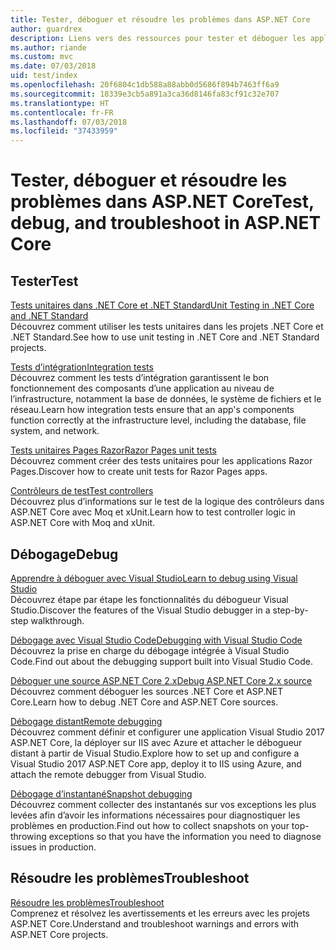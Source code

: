 ```yaml
---
title: Tester, déboguer et résoudre les problèmes dans ASP.NET Core
author: guardrex
description: Liens vers des ressources pour tester et déboguer les applications ASP.NET Core.
ms.author: riande
ms.custom: mvc
ms.date: 07/03/2018
uid: test/index
ms.openlocfilehash: 20f6804c1db588a88abb0d5686f894b7463ff6a9
ms.sourcegitcommit: 18339e3cb5a891a3ca36d8146fa83cf91c32e707
ms.translationtype: HT
ms.contentlocale: fr-FR
ms.lasthandoff: 07/03/2018
ms.locfileid: "37433959"
---
```

# <a name="test-debug-and-troubleshoot-in-aspnet-core"></a><span data-ttu-id="ba6e2-103">Tester, déboguer et résoudre les problèmes dans ASP.NET Core</span><span class="sxs-lookup"><span data-stu-id="ba6e2-103">Test, debug, and troubleshoot in ASP.NET Core</span></span>

## <a name="test"></a><span data-ttu-id="ba6e2-104">Tester</span><span class="sxs-lookup"><span data-stu-id="ba6e2-104">Test</span></span>

[<span data-ttu-id="ba6e2-105">Tests unitaires dans .NET Core et .NET Standard</span><span class="sxs-lookup"><span data-stu-id="ba6e2-105">Unit Testing in .NET Core and .NET Standard</span></span>](/dotnet/articles/core/testing/)  
<span data-ttu-id="ba6e2-106">Découvrez comment utiliser les tests unitaires dans les projets .NET Core et .NET Standard.</span><span class="sxs-lookup"><span data-stu-id="ba6e2-106">See how to use unit testing in .NET Core and .NET Standard projects.</span></span>

[<span data-ttu-id="ba6e2-107">Tests d’intégration</span><span class="sxs-lookup"><span data-stu-id="ba6e2-107">Integration tests</span></span>](xref:test/integration-tests)  
<span data-ttu-id="ba6e2-108">Découvrez comment les tests d’intégration garantissent le bon fonctionnement des composants d’une application au niveau de l’infrastructure, notamment la base de données, le système de fichiers et le réseau.</span><span class="sxs-lookup"><span data-stu-id="ba6e2-108">Learn how integration tests ensure that an app's components function correctly at the infrastructure level, including the database, file system, and network.</span></span>

[<span data-ttu-id="ba6e2-109">Tests unitaires Pages Razor</span><span class="sxs-lookup"><span data-stu-id="ba6e2-109">Razor Pages unit tests</span></span>](xref:test/razor-pages-tests)  
<span data-ttu-id="ba6e2-110">Découvrez comment créer des tests unitaires pour les applications Razor Pages.</span><span class="sxs-lookup"><span data-stu-id="ba6e2-110">Discover how to create unit tests for Razor Pages apps.</span></span>

[<span data-ttu-id="ba6e2-111">Contrôleurs de test</span><span class="sxs-lookup"><span data-stu-id="ba6e2-111">Test controllers</span></span>](xref:mvc/controllers/testing)  
<span data-ttu-id="ba6e2-112">Découvrez plus d’informations sur le test de la logique des contrôleurs dans ASP.NET Core avec Moq et xUnit.</span><span class="sxs-lookup"><span data-stu-id="ba6e2-112">Learn how to test controller logic in ASP.NET Core with Moq and xUnit.</span></span>

## <a name="debug"></a><span data-ttu-id="ba6e2-113">Débogage</span><span class="sxs-lookup"><span data-stu-id="ba6e2-113">Debug</span></span>

[<span data-ttu-id="ba6e2-114">Apprendre à déboguer avec Visual Studio</span><span class="sxs-lookup"><span data-stu-id="ba6e2-114">Learn to debug using Visual Studio</span></span>](/visualstudio/debugger/getting-started-with-the-debugger)  
<span data-ttu-id="ba6e2-115">Découvrez étape par étape les fonctionnalités du débogueur Visual Studio.</span><span class="sxs-lookup"><span data-stu-id="ba6e2-115">Discover the features of the Visual Studio debugger in a step-by-step walkthrough.</span></span>

[<span data-ttu-id="ba6e2-116">Débogage avec Visual Studio Code</span><span class="sxs-lookup"><span data-stu-id="ba6e2-116">Debugging with Visual Studio Code</span></span>](https://code.visualstudio.com/docs/editor/debugging)  
<span data-ttu-id="ba6e2-117">Découvrez la prise en charge du débogage intégrée à Visual Studio Code.</span><span class="sxs-lookup"><span data-stu-id="ba6e2-117">Find out about the debugging support built into Visual Studio Code.</span></span>

[<span data-ttu-id="ba6e2-118">Déboguer une source ASP.NET Core 2.x</span><span class="sxs-lookup"><span data-stu-id="ba6e2-118">Debug ASP.NET Core 2.x source</span></span>](https://github.com/aspnet/Docs/issues/4155)  
<span data-ttu-id="ba6e2-119">Découvrez comment déboguer les sources .NET Core et ASP.NET Core.</span><span class="sxs-lookup"><span data-stu-id="ba6e2-119">Learn how to debug .NET Core and ASP.NET Core sources.</span></span>

[<span data-ttu-id="ba6e2-120">Débogage distant</span><span class="sxs-lookup"><span data-stu-id="ba6e2-120">Remote debugging</span></span>](/visualstudio/debugger/remote-debugging-azure)  
<span data-ttu-id="ba6e2-121">Découvrez comment définir et configurer une application Visual Studio 2017 ASP.NET Core, la déployer sur IIS avec Azure et attacher le débogueur distant à partir de Visual Studio.</span><span class="sxs-lookup"><span data-stu-id="ba6e2-121">Explore how to set up and configure a Visual Studio 2017 ASP.NET Core app, deploy it to IIS using Azure, and attach the remote debugger from Visual Studio.</span></span>

[<span data-ttu-id="ba6e2-122">Débogage d’instantané</span><span class="sxs-lookup"><span data-stu-id="ba6e2-122">Snapshot debugging</span></span>](/azure/application-insights/app-insights-snapshot-debugger)  
<span data-ttu-id="ba6e2-123">Découvrez comment collecter des instantanés sur vos exceptions les plus levées afin d’avoir les informations nécessaires pour diagnostiquer les problèmes en production.</span><span class="sxs-lookup"><span data-stu-id="ba6e2-123">Find out how to collect snapshots on your top-throwing exceptions so that you have the information you need to diagnose issues in production.</span></span>

## <a name="troubleshoot"></a><span data-ttu-id="ba6e2-124">Résoudre les problèmes</span><span class="sxs-lookup"><span data-stu-id="ba6e2-124">Troubleshoot</span></span>

[<span data-ttu-id="ba6e2-125">Résoudre les problèmes</span><span class="sxs-lookup"><span data-stu-id="ba6e2-125">Troubleshoot</span></span>](xref:test/troubleshoot)  
<span data-ttu-id="ba6e2-126">Comprenez et résolvez les avertissements et les erreurs avec les projets ASP.NET Core.</span><span class="sxs-lookup"><span data-stu-id="ba6e2-126">Understand and troubleshoot warnings and errors with ASP.NET Core projects.</span></span>
